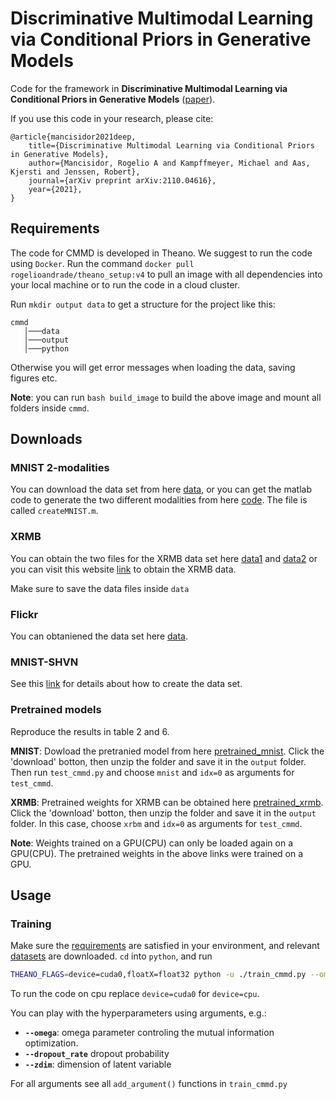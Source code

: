 # Discriminative Multimodal Learning via Conditional Priors in Generative Models 
Code for the framework in **Discriminative Multimodal Learning via Conditional Priors in Generative Models** ([paper](https://arxiv.org/abs/2110.04616)).

If you use this code in your research, please cite:

	@article{mancisidor2021deep,
  		title={Discriminative Multimodal Learning via Conditional Priors in Generative Models},
		author={Mancisidor, Rogelio A and Kampffmeyer, Michael and Aas, Kjersti and Jenssen, Robert},
		journal={arXiv preprint arXiv:2110.04616},
		year={2021},
	}

## Requirements
The code for CMMD is developed in Theano. We suggest to run the code using `Docker`. Run the command `docker pull rogelioandrade/theano_setup:v4` to pull an image with all dependencies into your local machine or to run the code in a cloud cluster.

Run `mkdir output data` to get a structure for the project like this:

```
cmmd 
   │───data
   │───output
   │───python
```

Otherwise you will get error messages when loading the data, saving figures etc.

**Note**: you can run `bash build_image` to build the above image and mount all folders inside `cmmd`.

## Downloads
### MNIST 2-modalities
You can download the data set from here [data](https://biedu-my.sharepoint.com/:u:/g/personal/rogelio_a_mancisidor_bi_no/EYkTm1w7pbVKieABiOHKHiIB5h8GmQGLZL5c_amRkWJGSw?e=jwsxGc), or you can get the matlab code to generate the two different modalities from here [code](https://www.google.com/url?q=https%3A%2F%2Fttic.uchicago.edu%2F~wwang5%2Fpapers%2Fdcca.tgz&sa=D&sntz=1&usg=AFQjCNF6TF3krK7GDKPX4o9bk3QbUaf5ZQ). The file is called `createMNIST.m`.

### XRMB 
You can obtain the two files for the XRMB data set here [data1](https://biedu-my.sharepoint.com/:u:/g/personal/rogelio_a_mancisidor_bi_no/ET8dhlUmveRMgSkoi5cCAREBirLGU7PTPK_AX2f_r6Mp8w?e=vgc2jW) and [data2](https://biedu-my.sharepoint.com/:u:/g/personal/rogelio_a_mancisidor_bi_no/EfBPGI6Ch0dGmuHBNBGcMIMBFJ2rmYI26okojFNQV9CaIA?e=Z8Ill8) or you can visit this website [link](https://home.ttic.edu/~klivescu/XRMB_data/full/README) to obtain the XRMB data. 

Make sure to save the data files inside `data` 

### Flickr
You can obtaniened the data set here [data](http://www.cs.toronto.edu/~nitish/multimodal/index.html).

### MNIST-SHVN
See this [link](https://github.com/iffsid/mmvae) for details about how to create the data set.


### Pretrained models 
Reproduce the results in table 2 and 6.

**MNIST**: Dowload the pretranied model from here [pretrained_mnist](https://biedu-my.sharepoint.com/:f:/g/personal/rogelio_a_mancisidor_bi_no/EhqsIO9C2_hFrw2Hk2mD_aQBPFlahCG31bYAC6cWGQDqYw?e=rwnOVM). Click the 'download' botton, then unzip the folder and save it in the `output` folder. Then run `test_cmmd.py` and choose `mnist` and `idx=0` as arguments for `test_cmmd`. 

**XRMB**: Pretrained weights for XRMB can be obtained here [pretrained_xrmb](https://biedu-my.sharepoint.com/:f:/g/personal/rogelio_a_mancisidor_bi_no/ElUBycfhLjhOlcdC4FnlbQEByUd1PAoQ6dVxjljSxKiqpQ?e=YDZ6b1). Click the 'download' botton, then unzip the folder and save it in the `output` folder. In this case, choose `xrbm` and `idx=0` as arguments for `test_cmmd`.


**Note**: Weights trained on a GPU(CPU) can only be loaded again on a GPU(CPU). The pretrained weights in the above links  were trained on a GPU.

## Usage
### Training

Make sure the [requirements](#requirements) are satisfied in your environment, and relevant [datasets](#downloads) are downloaded. `cd` into `python`, and run

```bash
THEANO_FLAGS=device=cuda0,floatX=float32 python -u ./train_cmmd.py --omega 0.4 --hdim_enc 2500 2500 2500 --hdim_dec 1024 1024 1024 --hdim_prior 1024 1024 1024 --zdim 50 --hdim_cls 70 70 --epochs 1001 --R 1 --outfile mnist --dset mnist
```

To run the code on cpu replace `device=cuda0` for `device=cpu`.

You can play with the hyperparameters using arguments, e.g.:
- **`--omega`**: omega parameter controling the mutual information optimization. 
- **`--dropout_rate`** dropout probability
- **`--zdim`**: dimension of latent variable

For all arguments see all `add_argument()` functions in `train_cmmd.py`

